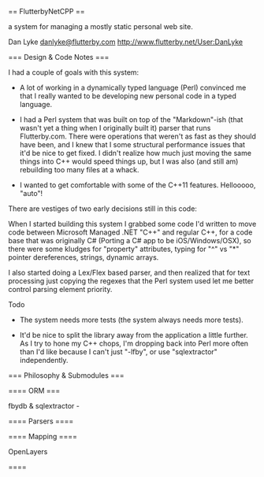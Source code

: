 == FlutterbyNetCPP ==

a system for managing a mostly static personal web site.

Dan Lyke
danlyke@flutterby.com
http://www.flutterby.net/User:DanLyke

=== Design & Code Notes ===

I had a couple of goals with this system:

* A lot of working in a dynamically typed language (Perl) convinced me
  that I really wanted to be developing new personal code in a typed
  language.

* I had a Perl system that was built on top of the "Markdown"-ish
  (that wasn't yet a thing when I originally built it) parser that
  runs Flutterby.com. There were operations that weren't as fast as
  they should have been, and I knew that I some structural performance
  issues that it'd be nice to get fixed. I didn't realize how much
  just moving the same things into C++ would speed things up, but I
  was also (and still am) rebuilding too many files at a whack.

* I wanted to get comfortable with some of the C++11
  features. Hellooooo, "auto"!

There are vestiges of two early decisions still in this code:

When I started building this system I grabbed some code I'd written to
move code between Microsoft Managed .NET "C++" and regular C++, for a
code base that was originally C# (Porting a C# app to be
iOS/Windows/OSX), so there were some kludges for "property"
attributes, typing for "^" vs "*" pointer dereferences, strings,
dynamic arrays.

I also started doing a Lex/Flex based parser, and then realized that
for text processing just copying the regexes that the Perl system used
let me better control parsing element priority.

Todo

* The system needs more tests (the system always needs more tests).

* It'd be nice to split the library away from the application a little
  further. As I try to hone my C++ chops, I'm dropping back into Perl
  more often than I'd like because I can't just "-lfby", or use
  "sqlextractor" independently.

=== Philosophy & Submodules ===

==== ORM ===

fbydb & sqlextractor - 

==== Parsers ====

==== Mapping ====

OpenLayers

==== 

